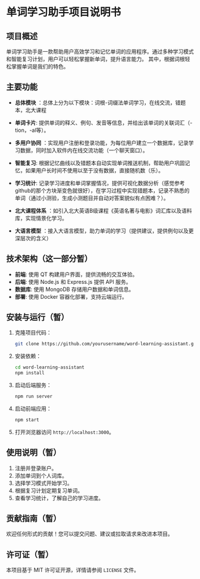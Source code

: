 # 单词学习助手项目说明书

## 项目概述

单词学习助手是一款帮助用户高效学习和记忆单词的应用程序。通过多种学习模式和智能复习计划，用户可以轻松掌握新单词，提升语言能力。
其中，根据词根轻松掌握单词是我们的特色。

## 主要功能

- **总体模块** ：总体上分为以下模块：词根-词缀法单词学习，在线交流，错题本，北大课程

- **单词卡片**: 提供单词的释义、例句、发音等信息，并给出该单词的关联词汇（-tion，-al等）。
- **多用户协同** ：实现用户注册和登录功能，为每位用户建立一个数据库，记录学习数据，同时加入软件内在线交流功能（一个聊天窗口）。
- **智能复习**: 根据记忆曲线以及错题本自动实现单词推送机制，帮助用户巩固记忆，如果用户长时间不使用以至于没有数据，直接随机数（乐）。
- **学习统计**: 记录学习进度和单词掌握情况，提供可视化数据分析（感觉参考github的那个方块渐变色就很好），在学习过程中实现错题本，记录不熟悉的单词（通过小测验，生成小测题目并自动对答案貌似有点困难？）。
- **北大课程体系** ：如引入北大英语B级课程《英语名著与电影》词汇库以及语料库，实现情景化学习。
- **大语言模型** ：接入大语言模型，助力单词的学习（提供建议，提供例句以及更深层次的含义）


## 技术架构（这一部分暂）

- **前端**: 使用 QT 构建用户界面，提供流畅的交互体验。
- **后端**: 使用 Node.js 和 Express.js 提供 API 服务。
- **数据库**: 使用 MongoDB 存储用户数据和单词信息。
- **部署**: 使用 Docker 容器化部署，支持云端运行。

## 安装与运行（暂）

1. 克隆项目代码：
   ```bash
   git clone https://github.com/yourusername/word-learning-assistant.git
   ```

2. 安装依赖：
   ```bash
   cd word-learning-assistant
   npm install
   ```

3. 启动后端服务：
   ```bash
   npm run server
   ```

4. 启动前端应用：
   ```bash
   npm start
   ```

5. 打开浏览器访问 `http://localhost:3000`。

## 使用说明（暂）

1. 注册并登录账户。
2. 添加单词到个人词库。
3. 选择学习模式开始学习。
4. 根据复习计划定期复习单词。
5. 查看学习统计，了解自己的学习进度。

## 贡献指南（暂）

欢迎任何形式的贡献！您可以提交问题、建议或拉取请求来改进本项目。

## 许可证（暂）

本项目基于 MIT 许可证开源，详情请参阅 `LICENSE` 文件。